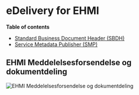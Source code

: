 # eDelivery for EHMI

**Table of contents**

- [Standard Business Document Header (SBDH)](/ehmiSBDH/index.md)
- [Service Metadata Publisher (SMP)](/SMP/index.md)

## EHMI Meddelelsesforsendelse og dokumentdeling

![EHMI Meddelelsesforsendelse og dokumentdeling](/ehmi/assets/images/1_EHMI_Meddelelsesforsendelse_og_dokumentdeling_1315x563.png)
